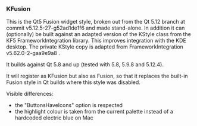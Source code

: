 ### KFusion

This is the Qt5 Fusion widget style, broken out from the Qt 5.12 branch at commit v5.12.5-27-g52ad1de1f6 and made stand-alone.
In addition it can (optionally) be built against an adapted version of the KStyle class from the KF5 FrameworkIntegration library.
This improves integration with the KDE desktop.
The private KStyle copy is adapted from FrameworkIntegration v5.62.0-2-gaa9e9a8 .

It builds against Qt 5.8 and up (tested with 5.8, 5.9.8 and 5.12.4).

It will register as KFusion but also as Fusion, so that it replaces the built-in Fusion style in Qt builds where this style was disabled.

Visible differences:
- the "ButtonsHaveIcons" option is respected
- the highlight colour is taken from the current palette instead of a hardcoded electric blue on Mac

